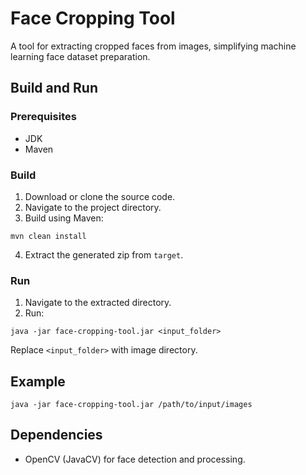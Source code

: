 # Face Cropping Tool

A tool for extracting cropped faces from images, simplifying machine learning face dataset preparation.

## Build and Run

### Prerequisites

- JDK
- Maven

### Build

1. Download or clone the source code.
2. Navigate to the project directory.
3. Build using Maven:

````
mvn clean install
````


4. Extract the generated zip from `target`.

### Run

1. Navigate to the extracted directory.
2. Run:

````
java -jar face-cropping-tool.jar <input_folder>
````

Replace `<input_folder>` with image directory.

## Example
````
java -jar face-cropping-tool.jar /path/to/input/images
````
## Dependencies

- OpenCV (JavaCV) for face detection and processing.
